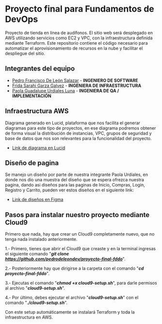 # Proyecto final para Fundamentos de DevOps
Proyecto de tienda en línea de audífonos. El sitio web será desplegado en AWS utilizando servicios como EC2 y VPC, con la infraestructura definida mediante Terraform. Este repositorio contiene el código necesario para automatizar el aprovisionamiento de recursos en la nube y facilitar el despliegue del sitio.

## Integrantes del equipo
- [Pedro Francisco De León Salazar](https://github.com/pedrodeleondev) - **INGENIERO DE SOFTWARE**
- [Frida Sarahi Garza Galvez](https://github.com/FridaGarzaG) - **INGENIERA DE INFRAESTRUCTURA**
- [Paola Guadalupe Urdiales Luna](https://github.com/PaolaUrdiales) - **INGENIERA DE QA / IMPLEMENTACIÓN**

## Infraestructura AWS
Diagrama generado en Lucid, plataforma que nos facilita el generar diagramas para este tipo de proyectos, en ese diagrama podremos obtener de forma visual la distribución de instancias, VPC, grupos de seguridad y base de datos que nos son relevantes para la funcionalidad del proyecto.
- [Link de diagrama en Lucid](https://lucid.app/lucidchart/a0f93e7d-2e5d-4ecd-a80a-d849d5a7e55e/edit?viewport_loc=-1905%2C-660%2C2270%2C1346%2C0_0&invitationId=inv_ee29050c-9381-48f5-ad0d-21d71866cd73)

## Diseño de pagina
Se manejo un diseño por parte de nuestra integrante Paola Urdiales, en donde nos dio una muestra del diseño que se espera ofrezca nuestra pagina, dando asi diseños para las paginas de Inicio, Compras, Login, Registro y Carrito, pueden ver estos diseños en el siguiente link:
- [Link de diseños en Figma](https://www.figma.com/design/C5JObP2Vf4ttap1RI5ZaEo/Proyecto-Final_DevOps?node-id=13-201&t=Y6E3B1TAePUo9xeh-1)


## Pasos para instalar nuestro proyecto mediante Cloud9
Primero que nada, hay que crear un Cloud9 completamente nuevo, que no tenga nada instalado anteriormente. 

1.- Primero, tienes que abrir el Cloud9 que creaste y en la terminal ingresas el siguiente comando "_**git clone https://github.com/pedrodeleondev/proyecto-final-fddo**_".

2.- Posteriormente hay que dirigirse a la carpeta con el comando "_**cd proyecto-final-fddo**_".

3.- Ejecutas el comando "_**chmod +x cloud9-setup.sh**_", para darle permisos al archivo "_**cloud9-setup.sh**_".

4.- Por último, debes ejecutar el archivo "_**cloud9-setup.sh**_" con el comando "_**./cloud9-setup.sh**_".

Con este setup automáticamente se instalará Terraform y toda la infraestructura en AWS.
